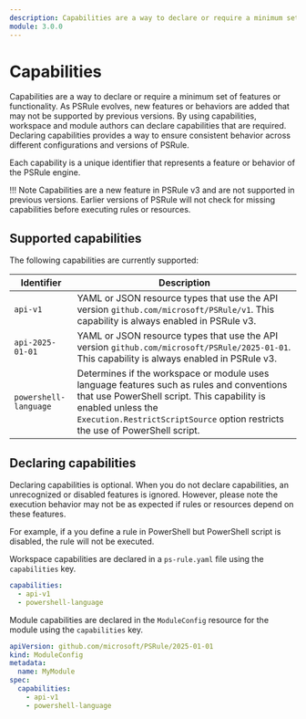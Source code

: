 ```yaml
---
description: Capabilities are a way to declare or require a minimum set of features or functionality.
module: 3.0.0
---
```


# Capabilities

Capabilities are a way to declare or require a minimum set of features or functionality.
As PSRule evolves, new features or behaviors are added that may not be supported by previous versions.
By using capabilities, workspace and module authors can declare capabilities that are required.
Declaring capabilities provides a way to ensure consistent behavior across different configurations and versions of PSRule.

Each capability is a unique identifier that represents a feature or behavior of the PSRule engine.

!!! Note
    Capabilities are a new feature in PSRule v3 and are not supported in previous versions.
    Earlier versions of PSRule will not check for missing capabilities before executing rules or resources.

## Supported capabilities

The following capabilities are currently supported:

Identifier            | Description
----------            | -----------
`api-v1`              | YAML or JSON resource types that use the API version `github.com/microsoft/PSRule/v1`. This capability is always enabled in PSRule v3.
`api-2025-01-01`      | YAML or JSON resource types that use the API version `github.com/microsoft/PSRule/2025-01-01`. This capability is always enabled in PSRule v3.
`powershell-language` | Determines if the workspace or module uses language features such as rules and conventions that use PowerShell script. This capability is enabled unless the `Execution.RestrictScriptSource` option restricts the use of PowerShell script.

## Declaring capabilities

Declaring capabilities is optional.
When you do not declare capabilities, an unrecognized or disabled features is ignored.
However, please note the execution behavior may not be as expected if rules or resources depend on these features.

For example, if a you define a rule in PowerShell but PowerShell script is disabled, the rule will not be executed.

Workspace capabilities are declared in a `ps-rule.yaml` file using the `capabilities` key.

```yaml title="ps-rule.yaml"
capabilities:
  - api-v1
  - powershell-language
```

Module capabilities are declared in the `ModuleConfig` resource for the module using the `capabilities` key.

```yaml title="ModuleConfig.Rule.yaml"
apiVersion: github.com/microsoft/PSRule/2025-01-01
kind: ModuleConfig
metadata:
  name: MyModule
spec:
  capabilities:
    - api-v1
    - powershell-language
```
